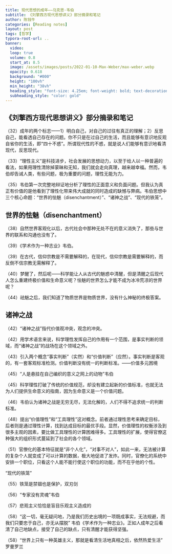 ```yaml
---
title: 现代思想的成年——马克思·韦伯
subtitle: 《刘擎西方现代思想讲义》部分摘录和笔记
author: 陈钱牛
categories: [Reading notes]
layout: post
tags: [哲学]
typora-root-url: ..
banner:
  video:
  loop: true
  volume: 0.8
  start_at: 8.5
  image: /assets/images/posts/2022-01-10-Max-Weber/max-weber.webp
  opacity: 0.618
  background: "#000"
  height: "100vh"
  min_height: "38vh"
  heading_style: "font-size: 4.25em; font-weight: bold; text-decoration: underline"
  subheading_style: "color: gold"
---
```



## 《刘擎西方现代思想讲义》部分摘录和笔记

（32）成年的两个标志——1）明白自己，对自己的过往有真正的理解；2）反思自己，能看透自己存在的问题。你不只是在过自己的生活，而且能够有意识地反观自省你的生活，即“四十不惑”。所谓现代性的不惑，就是说人们能够有意识地看清现代，反思现代。

（33）“理性主义”是科技进步，社会发展的思想动力，以至于给人以一种普遍的看法，如果用理性清除掉蒙昧和无知，我们就会走向真理，越来越幸福。然而，韦伯却告诫人类，有些问题，极为重要的问题，理性无能为力。

（35）韦伯第一次完整地辩证地分析了理性的正面意义和负面问题。但我认为真正有价值的是他看到了理性化带来伟大成就的同时造成的缺憾与弊病。韦伯思想中三个核心命题：“世界的怯魅（disenchantment）”、“诸神之战”、“现代的铁笼”。

## 世界的怯魅（disenchantment）

（38）自然世界客观化以后，古代社会中那种无处不在的意义消失了，那些与世界的联系和沟通也没有了。

（39）《学术作为一种志业》韦伯。

（39）在古代，信仰宗教是不需要解释的，在现代，信仰宗教是需要解释的，而反倒不信宗教无需解释了。

（40）梦醒了，然后呢——科学能让人从古代的魅惑中清醒，但是清醒之后现代人怎么重建终极价值和生命意义呢？怯魅的世界怎么才能不成为冰冷荒凉的世界呢？

（44）祛魅之后，我们知道了物质世界是物质世界，没有什么神秘的终极答案。

##  诸神之战

（42）“诸神之战”指代价值观冲突，观念的冲突。

（42）用学术语言来说，科学理性发挥自己的作用有一个范围，是事实判断的领域，而“诸神之战”的战场在这个领域之外。

（43）引入两个概念“事实判断”（实然）和“价值判断”（应然）。事实判断是客观的，有一套客观标准检测。价值判断没有统一的判断标准。——价值多元困境

（45）“人是悬挂在自己编织的意义之网上的动物”韦伯

（45）科学理性打破了传统的价值规范，却没有建立起新的价值标准，也就无法为人们提供生命意义的指南，因为生命意义是一个价值问题。

（46）韦伯认为诸神之战是无穷无尽，无法化解的，人们不得不追求统一的判断标准。

（48）提出“价值理性”和“工具理性”这对概念。前者通过理性思考来确定目标，后者则是通过理性计算，找到达成目标的最优手段。显然，价值理性的权衡涉及到很多主观的因素，要比做工具理性的计算困难得多。工具理性的扩展，使得官僚这种强大的组织形式蔓延到了社会的各个领域。

（51）官僚化的基本特征就是“非个人化”，“对事不对人”，如此一来，无法被计算的复杂个人就变成了可以计算的数据，极大地促进了发炸。同时，官僚化的系统中安排一个职位，只看这个人能不能行使这个职位的功能，而不在乎他的个性。

“现代的铁笼”

（55）铁笼是禁锢也是保护，双刃剑

（56）“专家没有灵魂”韦伯

（57）悲观主义恰恰是盲目乐观主义造成的

（58）“这一切，毫无疑问地，乃是我们历史出境的一项既成事实，无法规避，而我们只要忠于自己，亦无从摆脱” 韦伯《学术作为一种志业》。正如人成年之后看清了自己地缺点，接受了自己的缺点，只有清醒才能获得坚强。

（58）“世界上只有一种英雄主义，那就是看清生活地真相之后，依然热爱生活”  罗曼罗兰